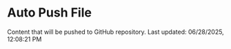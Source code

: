 # Auto Push File

Content that will be pushed to GitHub repository.
Last updated: 06/28/2025, 12:08:21 PM